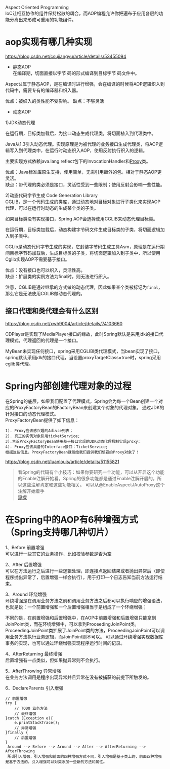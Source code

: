Aspect Oriented Programming  
IoC让相互协作的组件保持松散的耦合，而AOP编程允许你把遍布于应用各层的功能分离出来形成可重用的功能组件。

# aop实现有哪几种实现
https://blog.csdn.net/csujiangyu/article/details/53455094

- 静态AOP  
在编译期，切面直接以字节 码的形式编译到目标字节 码文件中。

AspectJ属于静态AOP，是在编译时进行增强，会在编译的时候将AOP逻辑织入到代码中，需要专有的编译器和织入器。

优点：被织入的类性能不受影响。
缺点：不够灵活

- 动态AOP  

1)JDK动态代理

在运行期，目标类加载后，为接口动态生成代理类，将切面植入到代理类中。
  
Java从1.3引入动态代理。实现原理是为被代理的业务接口生成代理类，将AOP逻辑写入到代理类中，在运行时动态织入AOP，使用反射执行织入的逻辑。
 
主要实现方式依赖java.lang.reflect包下的InvocationHandler和[Proxy](https://link.juejin.cn/?target=http%3A%2F%2Fwww.liuhaihua.cn%2Farchives%2Ftag%2Fproxy)类。

  
优点：Java标准库原生支持，使用简单，无需引用额外的包。相对于静态AOP更灵活。  
缺点：带代理的类必须是接口，灵活性受到一些限制；使用反射会影响一些性能。

2)动态代码字节生成 Code Generation Library  
CGLIB，是一个代码生成的类库，通过动态地对目标对象进行子类化来实现AOP代理，可以在运行时动态的生成某个类的子类。

如果目标类没有实现接口，Spring AOP会选择使用CGLIB来动态代理目标类。

在运行期，目标类加载后，动态构建字节码文件生成目标类的子类，将切面逻辑加入到子类中。

CGLib是动态代码字节生成的实现，它封装字节码生成工具Asm，原理是在运行期间目标字节码加载后，生成目标类的子类，将切面逻辑加入到子类中，所以使用Cglib实现AOP不需要基于接口。

优点：没有接口也可以织入，灵活性高。  
缺点：扩展类的实例方法为final时，则无法进行织入。

注意，CGLIB是通过继承的方式做的动态代理，因此如果某个类被标记为`final`，那么它是无法使用CGLIB做动态代理的。

## 接口代理和类代理会有什么区别
https://blog.csdn.net/xwh9004/article/details/74103660

CDPlayer是实现了MediaPlayer接口的缘故，此时Spring默认是采用jdk的接口代理模式，代理返回的代理是一个接口。

MyBean未实现任何接口，spring采用CGLIBl类代理模式，当bean实现了接口，spring默认采用jdk的接口代理，当设置proxyTargetClass=true时，spring采用cglib类代理。

# Spring内部创建代理对象的过程
在Spring的底层，如果我们配置了代理模式，Spring会为每一个Bean创建一个对应的ProxyFactoryBean的FactoryBean来创建某个对象的代理对象。
通过JDK的针对接口的动态代理模式。  
ProxyFactoryBean提供了如下信息：
```
1). Proxy应该感兴趣的Adivce列表；
2). 真正的实例对象引用ticketService;
3).告诉ProxyFactoryBean使用基于接口实现的JDK动态代理机制实现proxy: 
4). Proxy应该具备的Interface接口：TicketService;
根据这些信息，ProxyFactoryBean就能给我们提供我们想要的Proxy对象了！
```
https://blog.csdn.net/luanlouis/article/details/51155821

>看Spring的代码有个小技巧：如果你要研究一个功能，可以从开启这个功能的Enable注解开始看。Spring的很多功能都是通过Enable注解开启的，所以这些注解肯定和这些功能相关。
可以从@EnableAspectJAutoProxy这个注解开始着手  
[窥探](https://www.cnblogs.com/54chensongxia/p/13141362.html)


# 在Spring中的AOP有6种增强方式（Spring支持哪几种切片）

1、Before 前置增强  
可以进行一些其它的业务操作，比如校验参数是否为空

2、After 后置增强  
可以在方法运行之后进行一些逻辑处理，即连接点返回结果或者抛出异常后（即使程序抛出异常了，后置增强一样会执行），用于打印一个日志告知当前方法运行结束。

3、Around 环绕增强  
环绕增强是在调用业务方法之前和调用业务方法之后都可以执行响应的增强语法，也就是说：一个前置增强和一个后置增强相当于是组成了一个环绕增强；

不同的是，在前置增强和后置增强中，在AOP中前置增强和后置增强只能拿到JoinPoint类，而在环绕增强中，可以拿到ProceedingJoinPoint类。
ProceedingJoinPoint类扩展了JoinPoint类的方法，ProceedingJoinPoint可以调用业务方法执行业务逻辑，而JoinPoint则不可以。
可以通过环绕增强实现数据库事务的实现，也可以通过环绕增强实现程序运行时间的记录。

4、AfterReturning 最终增强  
后置增强有一点类似，但如果抛异常则不会执行。

5、AfterThrowing 异常增强  
在业务方法调用是程序出现异常并且异常在没有被捕获的前提下所触发的。

6、DeclareParents 引入增强

```
// 前置增强
try {
    // TODO 业务方法
    // 最终增强
}catch (Exception e){
    e.printStackTrace();
    // 异常增强
}finally {
    // 后置增强
}
 Around --> Before --> Around --> After --> AfterReturning --> AfterThrowing 
 所谓引入增强，引入增强和前面的四种增强方式不同，引入增强是基于类上的，前面四种增强是基于方法的。引入增强可以对类添加一些新的方法和属性。

```